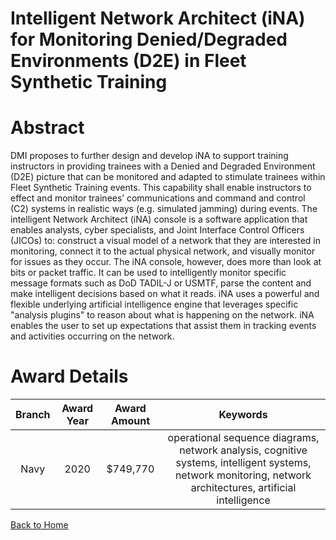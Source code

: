 
Intelligent Network Architect (iNA) for Monitoring Denied/Degraded Environments (D2E) in Fleet Synthetic Training
=================================================================================================================

# Abstract


DMI proposes to further design and develop iNA to support training instructors in providing trainees with a Denied and Degraded Environment (D2E) picture that can be monitored and adapted to stimulate trainees within Fleet Synthetic Training events. This capability shall enable instructors to effect and monitor trainees’ communications and command and control (C2) systems in realistic ways (e.g. simulated jamming) during events. The intelligent Network Architect (iNA) console is a software application that enables analysts, cyber specialists, and Joint Interface Control Officers (JICOs) to: construct a visual model of a network that they are interested in monitoring, connect it to the actual physical network, and visually monitor for issues as they occur. The iNA console, however, does more than look at bits or packet traffic. It can be used to intelligently monitor specific message formats such as DoD TADIL-J or USMTF, parse the content and make intelligent decisions based on what it reads. iNA uses a powerful and flexible underlying artificial intelligence engine that leverages specific "analysis plugins" to reason about what is happening on the network. iNA enables the user to set up expectations that assist them in tracking events and activities occurring on the network.  

# Award Details

|Branch|Award Year|Award Amount|Keywords|
| :---: | :---: | :---: | :---: |
|Navy|2020|$749,770|operational sequence diagrams, network analysis, cognitive systems, intelligent systems, network monitoring, network architectures, artificial intelligence|
  
  


[Back to Home](https://github.com/chrischow/dod_sbir_awards/CC/#1134)